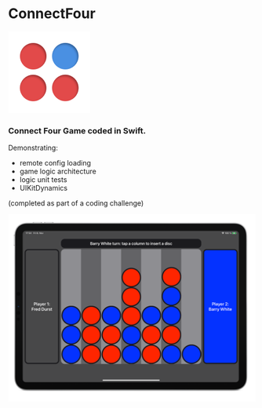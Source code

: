 # ConnectFour

![App Icon](ConnectFour/SupportingFiles/Assets.xcassets/AppIcon.appiconset/icon_83.5@2x.png) 

### Connect Four Game coded in Swift.
Demonstrating: 
* remote config loading
* game logic architecture
* logic unit tests
* UIKitDynamics

(completed as part of a coding challenge)

<img src="ConnectFourScreen.png" />
